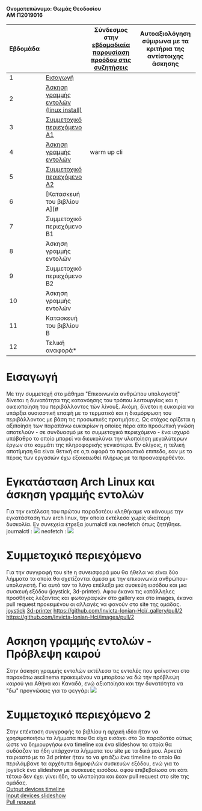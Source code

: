 <b>Ονοματεπώνυμο: Θωμάς Θεοδοσίου</b></br>
<b>ΑΜ:Π2019016</b></br>



 Εβδομάδα || Σύνδεσμος στην [εβδομαδιαία παρουσίαση προόδου στις συζητήσεις](https://github.com/courses-ionio/help/discussions/categories/show-and-tell) | Αυτοαξιολόγηση σύμφωνα με τα κριτήρια της αντίστοιχης άσκησης |
| --- | --- | --- | --- |
| 1 |[Εισαγωγή](#Εισαγωγή)| | |
| 2 |[Άσκηση γραμμής εντολών (linux install)](#Εγκατάσταση-Arch-Linux-και-άσκηση-γραμμής-εντολών) | | |
| 3 |[Συμμετοχικό περιεχόμενο A1](#Συμμετοχικό-περιεχόμενο) | | |
| 4 |[Άσκηση γραμμής εντολών](#Άσκηση-γραμμής-εντολών---Πρόβλεψη-καιρού) | warm up cli | |
| 5 |[Συμμετοχικό περιεχόμενο A2](#Συμμετοχικό-περιοχόμενο-2) | | |
| 6 |[Κατασκευή του βιβλίου Α](# | | |
| 7 | Συμμετοχικό περιεχόμενο B1 | | |
| 8 | Άσκηση γραμμής εντολών | | |
| 9 | Συμμετοχικό περιεχόμενο B2 | | |
| 10 | Άσκηση γραμμής εντολών | | |
| 11 | Κατασκευή του βιβλίου Β | | |
| 12 | Τελική αναφορά* | | |

# Εισαγωγή   
Με την συμμετοχή στο μάθημα "Επικοινωνία ανθρώπου υπολογιστή" δίνεται η δυνατότητα της κατανόησης του τρόπου λειτουργίας και η οικειοποίηση του περιβάλλοντος τών λίνουξ. Ακόμη, δίνεται η ευκαιρία να υπάρξει ουσιαστική επαφή με το τερματικό και η διαμόρφωση του περιβάλλοντος με βάση τις προσωπικές προτιμήσεις. Ως στόχος ορίζεται η  αξιποίηση των παραπάνω ευκαιρίων η οποίες πέρα απο προσωπική γνώση αποτελούν - σε συνδυασμό με το συμμετοχικό περιεχόμενο - ένα ισχυρό υπόβαθρο το οποίο μπορεί να διευκολύνει την υλοποίηση μεγαλύτερων έργων στο κομμάτι της πληροφορικής γενικότερα. Εν ολίγοις, η τελική αποτίμηση θα είναι θετική σε ο,τι αφορά το προσωπικό επιπεδο, εαν με το πέρας των εργασιών έχω εξοικειωθεί πλήρως με τα προαναφερθέντα.</br>

# Eγκατάσταση Arch Linux και άσκηση γραμμής εντολών
Για την εκτέλεση του πρώτου παραδοτέου κληθήκαμε να κάνουμε την εγκατάσταση των arch linux, την οποία εκτέλεσα χωρίς ιδιαίτερη δυσκολία. Εν συνεχεία έτρεξα journalctl και neofetch όπως ζητήθηκε.</br>
journalctl : <a href="https://asciinema.org/a/G7mTC2jDIzowd6rI6yzaPrexK" target="_blank"><img src="https://asciinema.org/a/G7mTC2jDIzowd6rI6yzaPrexK.svg" /></a>
neofetch : <a href="https://asciinema.org/a/FGyJE20i0X3am4wXJsQs2YOkc" target="_blank"><img src="https://asciinema.org/a/FGyJE20i0X3am4wXJsQs2YOkc.svg" /></a>

# Συμμετοχικό περιεχόμενο  
Για την συγγραφή του site η συνεισφορά μου θα ήθελα να είναι δύο λήμματα τα οποία θα σχετίζονται άμεσα με την επικοινωνία ανθρώπου-υπολογιστή. Για αυτό τον το λόγο επέλεξα μια συσκεύη εισόδου και μια συσκευή εξόδου (joystick, 3d-printer). Αφου έκανα τις κατάλληλες προσθήκες λεζαντας και φωτογραφιών στο gallery και στο images, έκανα pull request προκειμένου οι αλλαγές να φανούν στο site της ομάδας. 
 [joystick](https://invicta-team-project.netlify.app/gallery/joystick/)
 [3d-printer](https://invicta-team-project.netlify.app/gallery/3d-printer/)
 https://github.com/Invicta-Ionian-Hci/_gallery/pull/2
 https://github.com/Invicta-Ionian-Hci/images/pull/2
 
 # Ασκηση γραμμής εντολών - Πρόβλεψη καιρού  
 Στην άσκηση γραμμής εντολών εκτέλεσα τις εντολές που φαίνοτναι στο παρακάτω asciinema προκειμένου να μπορέσω να δώ την πρόβλεψη καιρού για Αθήνα και Καναδά, ενώ αξιοποίησα και την δυνατότητα  να "δω" προγνώσεις για το φεγγάρι
 <a href="https://asciinema.org/a/e0qTjoVwcrrvhZAkbLvXp8uuB" target="_blank"><img src="https://asciinema.org/a/e0qTjoVwcrrvhZAkbLvXp8uuB.svg" /></a>
 
 # Συμμετοχικό περιεχόμενο 2  
 Στην επέκταση συγγραφής το βιβλίου η αρχική ιδέα ήταν να χρησιμοποιήσω τα λήμματα που θα είχα εισάγει στο 3ο παραδοτέο ούτως ώστε να δημιουργήσω ενα timeline και ένα slideshow τα οποία θα συδύαζαν τα ήδη υπάρχοντα λήμματα του site με τα δικά μου. Αρκετά ταιριαστό με το 3d printer ήταν το να φτιάζω ένα timeline to οποίο θα περιλάμβανε τα αρχέτυπα δημοφιλών συσκευών εξόδου, ενώ για το joystick ένα slideshow με συσκευές εισόδου. αφού επιβεβαίωσα οτι κάτι τέτοιο δεν έχει γίνει ήδη, το υλοποίησα και έκαν pull request στο site της ομάδας.</br>
[Output devices timeline](https://invicta-team-project.netlify.app/timeline/output-devices/) </br>
[Input devices slideshow](https://invicta-team-project.netlify.app/slides/input-devices/) </br>
[Pull request](https://github.com/Invicta-Ionian-Hci/site/pull/2) </br>
 
